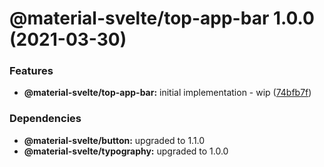 # @material-svelte/top-app-bar 1.0.0 (2021-03-30)


### Features

* **@material-svelte/top-app-bar:** initial implementation - wip ([74bfb7f](https://github.com/material-svelte/material-svelte/commit/74bfb7f1b0bea469e9a8267e28731123116fc181))





### Dependencies

* **@material-svelte/button:** upgraded to 1.1.0
* **@material-svelte/typography:** upgraded to 1.0.0
